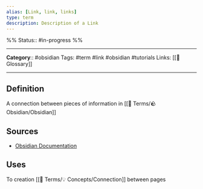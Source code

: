 ```yaml
---
alias: [Link, link, links]
type: term
description: Description of a Link
---
```

%%
Status:: #in-progress 
%%

---
**Category**:: #obsidian 
Tags: #term #link #obsidian #tutorials 
Links: [[📇 Glossary]]

---

## Definition
A connection between pieces of information in [[📇 Terms/🪨 Obsidian/Obsidian]]

## Sources
- [Obsidian Documentation](https://help.obsidian.md/How+to/Internal+link)

## Uses
To creation [[📇 Terms/💡 Concepts/Connection]] between pages